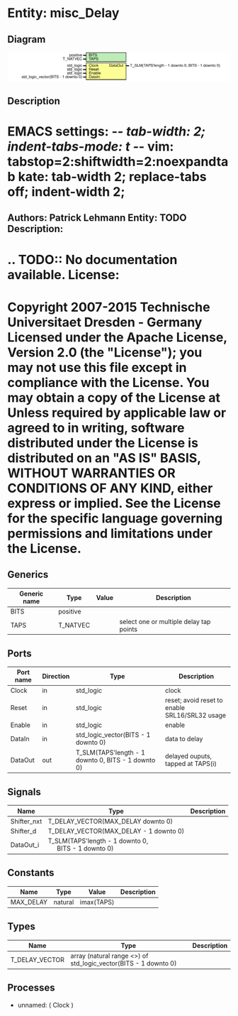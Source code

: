 # Entity: misc_Delay

## Diagram

![Diagram](misc_Delay.svg "Diagram")
## Description

EMACS settings: -*-  tab-width: 2; indent-tabs-mode: t -*-
vim: tabstop=2:shiftwidth=2:noexpandtab
kate: tab-width 2; replace-tabs off; indent-width 2;
=============================================================================
Authors:					Patrick Lehmann
Entity:					TODO
Description:
-------------------------------------
.. TODO:: No documentation available.
License:
=============================================================================
Copyright 2007-2015 Technische Universitaet Dresden - Germany
Licensed under the Apache License, Version 2.0 (the "License");
you may not use this file except in compliance with the License.
You may obtain a copy of the License at
Unless required by applicable law or agreed to in writing, software
distributed under the License is distributed on an "AS IS" BASIS,
WITHOUT WARRANTIES OR CONDITIONS OF ANY KIND, either express or implied.
See the License for the specific language governing permissions and
limitations under the License.
=============================================================================
## Generics

| Generic name | Type     | Value | Description                             |
| ------------ | -------- | ----- | --------------------------------------- |
| BITS         | positive |       |                                         |
| TAPS         | T_NATVEC |       | select one or multiple delay tap points |
## Ports

| Port name | Direction | Type                                               | Description                                    |
| --------- | --------- | -------------------------------------------------- | ---------------------------------------------- |
| Clock     | in        | std_logic                                          | clock                                          |
| Reset     | in        | std_logic                                          | reset; avoid reset to enable SRL16/SRL32 usage |
| Enable    | in        | std_logic                                          | enable                                         |
| DataIn    | in        | std_logic_vector(BITS - 1 downto 0)                | data to delay                                  |
| DataOut   | out       | T_SLM(TAPS'length - 1 downto 0, BITS - 1 downto 0) | delayed ouputs, tapped at TAPS(i)              |
## Signals

| Name        | Type                                                                                   | Description |
| ----------- | -------------------------------------------------------------------------------------- | ----------- |
| Shifter_nxt | T_DELAY_VECTOR(MAX_DELAY downto 0)                                                     |             |
| Shifter_d   | T_DELAY_VECTOR(MAX_DELAY - 1 downto 0)                                                 |             |
| DataOut_i   | T_SLM(TAPS'length - 1 downto 0,<br><span style="padding-left:20px"> BITS - 1 downto 0) |             |
## Constants

| Name      | Type    | Value       | Description |
| --------- | ------- | ----------- | ----------- |
| MAX_DELAY | natural |  imax(TAPS) |             |
## Types

| Name           | Type                                                             | Description |
| -------------- | ---------------------------------------------------------------- | ----------- |
| T_DELAY_VECTOR | array (natural range <>) of std_logic_vector(BITS - 1 downto 0)  |             |
## Processes
- unnamed: ( Clock )
